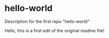 # hello-world
Description for the first repo "hello-world"

Hello, this is a first edit of the original readme file!
